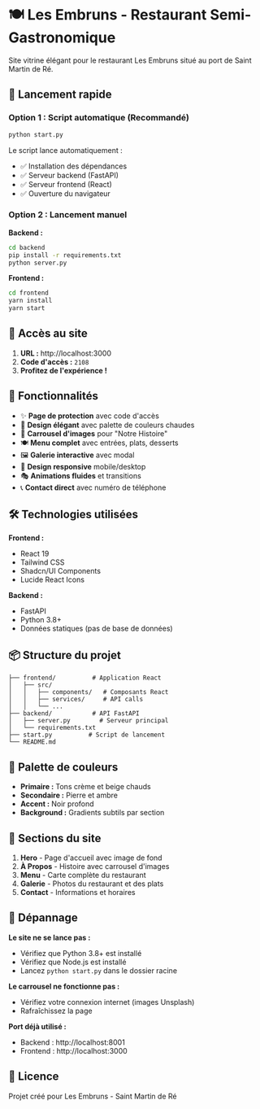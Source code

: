 # 🍽️ Les Embruns - Restaurant Semi-Gastronomique

Site vitrine élégant pour le restaurant Les Embruns situé au port de Saint Martin de Ré.

## 🚀 Lancement rapide

### Option 1 : Script automatique (Recommandé)
```bash
python start.py
```

Le script lance automatiquement :
- ✅ Installation des dépendances
- ✅ Serveur backend (FastAPI)
- ✅ Serveur frontend (React)
- ✅ Ouverture du navigateur

### Option 2 : Lancement manuel

**Backend :**
```bash
cd backend
pip install -r requirements.txt
python server.py
```

**Frontend :**
```bash
cd frontend
yarn install
yarn start
```

## 🔐 Accès au site

1. **URL :** http://localhost:3000
2. **Code d'accès :** `2108`
3. **Profitez de l'expérience !**

## 📱 Fonctionnalités

- ✨ **Page de protection** avec code d'accès
- 🎨 **Design élégant** avec palette de couleurs chaudes
- 📸 **Carrousel d'images** pour "Notre Histoire"
- 🍽️ **Menu complet** avec entrées, plats, desserts
- 🖼️ **Galerie interactive** avec modal
- 📱 **Design responsive** mobile/desktop
- 🎭 **Animations fluides** et transitions
- 📞 **Contact direct** avec numéro de téléphone

## 🛠️ Technologies utilisées

**Frontend :**
- React 19
- Tailwind CSS
- Shadcn/UI Components
- Lucide React Icons

**Backend :**
- FastAPI
- Python 3.8+
- Données statiques (pas de base de données)

## 📦 Structure du projet

```
├── frontend/          # Application React
│   ├── src/
│   │   ├── components/   # Composants React
│   │   ├── services/     # API calls
│   │   └── ...
├── backend/           # API FastAPI
│   ├── server.py        # Serveur principal
│   └── requirements.txt
├── start.py          # Script de lancement
└── README.md
```

## 🎨 Palette de couleurs

- **Primaire :** Tons crème et beige chauds
- **Secondaire :** Pierre et ambre
- **Accent :** Noir profond
- **Background :** Gradients subtils par section

## 📸 Sections du site

1. **Hero** - Page d'accueil avec image de fond
2. **À Propos** - Histoire avec carrousel d'images
3. **Menu** - Carte complète du restaurant
4. **Galerie** - Photos du restaurant et des plats
5. **Contact** - Informations et horaires

## 🔧 Dépannage

**Le site ne se lance pas :**
- Vérifiez que Python 3.8+ est installé
- Vérifiez que Node.js est installé
- Lancez `python start.py` dans le dossier racine

**Le carrousel ne fonctionne pas :**
- Vérifiez votre connexion internet (images Unsplash)
- Rafraîchissez la page

**Port déjà utilisé :**
- Backend : http://localhost:8001
- Frontend : http://localhost:3000

## 📝 Licence

Projet créé pour Les Embruns - Saint Martin de Ré